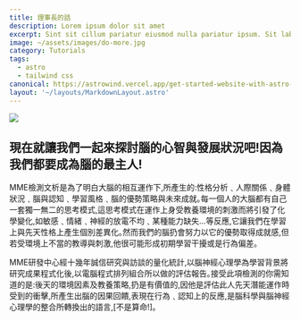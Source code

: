 ```yaml
---
title: 理事長的話
description: Lorem ipsum dolor sit amet
excerpt: Sint sit cillum pariatur eiusmod nulla pariatur ipsum. Sit laborum anim qui mollit tempor pariatur.
image: ~/assets/images/do-more.jpg
category: Tutorials
tags:
  - astro
  - tailwind css
canonical: https://astrowind.vercel.app/get-started-website-with-astro-tailwind-css
layout: '~/layouts/MarkdownLayout.astro'
---
```

<img src="/images/aboutboss.jpg" >

## 現在就讓我們一起來探討腦的心智與發展狀況吧!因為我們都要成為腦的最主人!

MME檢測文析是為了明白大腦的相互運作下,所產生的:性格分析﹑人際關係﹑身體狀況﹑腦與認知﹑學習風格﹑腦的優勢策略與未來成就｡每一個人的大腦都有自己一套獨一無二的思考模式,這思考模式在運作上身受教養環境的刺激而將引發了化學變化,如敏感﹑情緒﹑神經的放電不均﹑某種能力缺失...等反應,它讓我們在學習上與先天性格上產生個別差異化｡然而我們的腦扔會努力以它的優勢取得成就感,但若受環境上不當的教導與刺激,他很可能形成初期學習干擾或是行為偏差｡

MME研發中心經十幾年誠信研究與訪談的量化統計,以腦神經心理學為學習背景將研究成果程式化後,以電腦程式排列組合所以做的評估報告｡接受此項檢測的你需知道的是:後天的環境因素及教養策略,扔是有價值的,因他是評估此人先天潛能運作時受到的衝擊,所產生出腦的因果回饋,表現在行為﹑認知上的反應,是腦科學與腦神經心理學的整合所轉換出的語言,[不是算命!]｡


